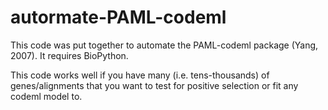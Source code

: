 autormate-PAML-codeml
=====================

This code was put together to automate the PAML-codeml package (Yang, 2007). It requires BioPython. 

This code works well if you have many (i.e. tens-thousands) of genes/alignments that you want to test for positive selection or fit
any codeml model to.
